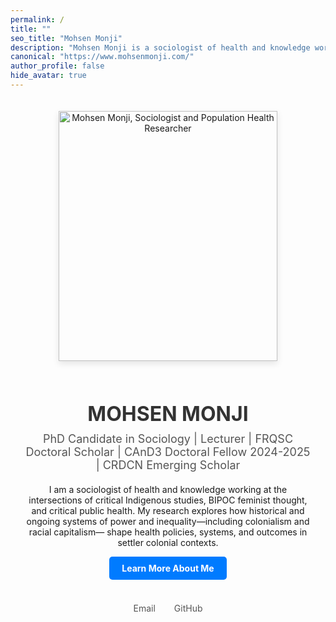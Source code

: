 ```yaml
---
permalink: /
title: ""
seo_title: "Mohsen Monji"
description: "Mohsen Monji is a sociologist of health and knowledge working at the intersections of critical Indigenous studies, Black feminist thought, and critical public health."
canonical: "https://www.mohsenmonji.com/"
author_profile: false
hide_avatar: true
---
```


<div style="text-align: center; margin-top: 50px; max-width: 800px; margin: auto; padding: 20px;">

  <!-- Profile Image -->
  <div>
    <img src="images/mohsen-monji-profile.webp" alt="Mohsen Monji, Sociologist and Population Health Researcher" 
      style="width: 350px; height: 400px; object-fit: cover; border-radius: 0; box-shadow: 0px 4px 10px rgba(0, 0, 0, 0.1); margin-bottom: 20px;">
  </div>

  <!-- Name -->
  <h1 style="color: #333; font-size: 32px; margin-bottom: 10px;">MOHSEN MONJI</h1>
 
  <!-- Subtitle -->
  <p style="font-size: 18px; margin-top: 5px; color: #555;">
    PhD Candidate in Sociology | Lecturer | FRQSC Doctoral Scholar | CAnD3 Doctoral Fellow 2024-2025 | CRDCN Emerging Scholar
  </p>

  <!-- Description -->
<p style="font-size: 18px; color: #333; text-align: justify; line-height: 1.8; margin-bottom: 20px;">
  
I am a sociologist of health and knowledge working at the intersections of critical Indigenous studies, BIPOC feminist thought, and critical public health. My research explores how historical and ongoing systems of power and inequality—including colonialism and racial capitalism— shape health policies, systems, and outcomes in settler colonial contexts.
</p>

  <!-- Button -->
  <div style="margin-bottom: 20px;">
    <a href="/about-me/" style="display: inline-block; padding: 10px 20px; background-color: #007BFF; color: white; text-decoration: none; border-radius: 5px; font-weight: bold;">
      Learn More About Me
    </a>
  </div>

  <!-- Social Media Links -->
<div style="display: flex; justify-content: center; gap: 30px; margin-bottom: 20px;">

  <div style="text-align: center;">
    <a href="mailto:mohsen.monji@concordia.ca" target="_blank" style="text-decoration: none;">
      <i class="fas fa-envelope" style="color: #D14836; font-size: 30px;"></i><br>
      <span style="font-size: 14px; color: #555;">Email</span>
    </a>
  </div>

  <div style="text-align: center;">
    <a href="https://github.com/Mohsnmonji" target="_blank" style="text-decoration: none;">
      <i class="fab fa-github" style="color: #333; font-size: 30px;"></i><br>
      <span style="font-size: 14px; color: #555;">GitHub</span>
    </a>
  </div>



</div>

